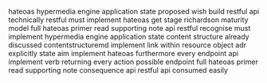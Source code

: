 hateoas hypermedia engine application state proposed wish build restful api technically restful must implement hateoas get stage richardson maturity model full hateoas primer read supporting note api restful recognise must implement hypermedia engine application state content structure already discussed contentstructuremd implement link within resource object adr explicitly state aim implement hateoas furthermore every endpoint api implement verb returning every action possible endpoint full hateoas primer read supporting note consequence api restful api consumed easily